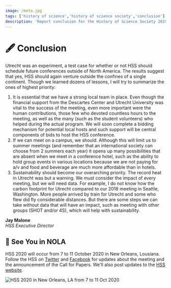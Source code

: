 ```yaml
---
image: /meta.jpg
tags: ['history of science','history of science society','conclusion']
description: 'Report conclusion for the History of Science Society 2019 annual meeting'
---
```

# 🖋️ Conclusion

Utrecht was an experiment, a test case for whether or not HSS should schedule future conferences outside of North America. The results suggest that yes, HSS should again venture outside the confines of a single continent. Though we learned dozens of lessons, I will try to summarize the ones of highest priority:
1.	It is essential that we have a strong local team in place. Even though the financial support from the Descartes Center and Utrecht University was vital to the success of the meeting, even more important were the human contributions, those few who devoted countless hours to the meeting, as well as the many (such as the student volunteers) who helped during the actual program. We will soon complete a bidding mechanism for potential local hosts and such support will be central components of bids to host the HSS conference.
2.	If we can meet on a campus, we should. Although this will limit us to summer meetings (and remember that an international society can choose from 2 summers each year) it opens up many possibilities that are absent when we meet in a conference hotel, such as the ability to hold group events in various locations because we are not paying for a/v and food and beverage are much more affordable than in hotels.
3.	Sustainability should become our overarching priority. The record heat in Utrecht was but a warning. We must consider the impact of every meeting, but we will need data. For example, I do not know how the carbon footprint for Utrecht compared to our 2018 meeting in Seattle, Washington. More people arrived by train for Utrecht and some who flew did fly considerable distances. But there are some steps we can take without data that will have an impact, such as meeting with other groups (SHOT and/or 4S), which will help with sustainability.

**Jay Malone**<br>
*HSS Executive Director*

## 🎺 See You in NOLA

HSS 2020 will occur from 7 to 11 October 2020 in New Orleans, Lousiana. Follow the HSS on [Twitter](https://twitter.com/hssonline) and [Facebook](https://facebook.com/historyofsciencesociety) for updates about the meeting and the announcement of the Call for Papers. We'll also post updates to the [HSS website](https://hssonline.org).

<div class="not-enlarged" v-on:click="enlarge" role="button">
<img class="nola"
sizes="(max-width: 1000px) 80vw, 650px"
srcset="
./New_Orleans_2020_1_bfujef_c_scalew_200.jpg 200w,
./New_Orleans_2020_1_bfujef_c_scalew_432.jpg 432w,
./New_Orleans_2020_1_bfujef_c_scalew_602.jpg 602w,
./New_Orleans_2020_1_bfujef_c_scalew_779.jpg 779w,
./New_Orleans_2020_1_bfujef_c_scalew_937.jpg 937w,
./New_Orleans_2020_1_bfujef_c_scalew_1100.jpg 1100w,
./New_Orleans_2020_1_bfujef_c_scalew_1249.jpg 1249w,
./New_Orleans_2020_1_bfujef_c_scalew_1388.jpg 1388w,
./New_Orleans_2020_1_bfujef_c_scalew_1528.jpg 1528w,
./New_Orleans_2020_1_bfujef_c_scalew_1659.jpg 1659w,
./New_Orleans_2020_1_bfujef_c_scalew_1790.jpg 1790w,
./New_Orleans_2020_1_bfujef_c_scalew_1916.jpg 1916w,
./New_Orleans_2020_1_bfujef_c_scalew_2039.jpg 2039w,
./New_Orleans_2020_1_bfujef_c_scalew_2168.jpg 2168w,
./New_Orleans_2020_1_bfujef_c_scalew_2294.jpg 2294w,
./New_Orleans_2020_1_bfujef_c_scalew_2418.jpg 2418w,
./New_Orleans_2020_1_bfujef_c_scalew_2532.jpg 2532w,
./New_Orleans_2020_1_bfujef_c_scalew_2637.jpg 2637w,
./New_Orleans_2020_1_bfujef_c_scalew_2762.jpg 2762w,
./New_Orleans_2020_1_bfujef_c_scalew_2800.jpg 2800w"
src="./New_Orleans_2020_1_bfujef_c_scalew_2800.jpg"
alt="HSS 2020 in New Orleans, LA from 7 to 11 Oct 2020">
</div>

<joinTheConvo />

<style scoped lang="stylus">

.not-enlarged
    background: none
    border: none
    display: flex
    margin: 1em auto
    cursor: zoom-in
    height: 500px
    transition: all .2s ease-out

.enlarge
    height: calc(100vh - 3.6rem)
    width: 100%
    position: fixed
    left: 0
    top: 0
    margin-top: 3.6rem
    cursor: zoom-out
    img
        margin: 0 auto

.nola
    display: block
    margin: 0 auto
    height: 100%
    width: auto



</style>

<script>
export default {
    methods: {
        enlarge: function() {
            const base = document.querySelector('.not-enlarged');
            base.classList.toggle('enlarge');
        }
    }
}
</script>